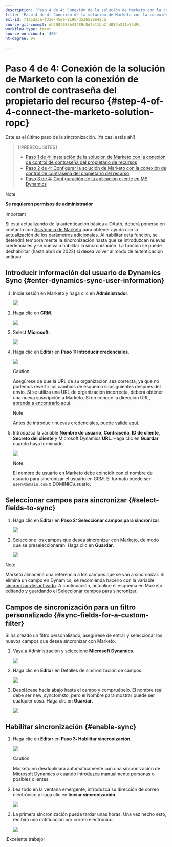 ```yaml
---
description: 'Paso 4 de 4: Conexión de la solución de Marketo con la conexión de control de contraseña del propietario de los recursos - Marketo Docs - Documentación del producto'
title: 'Paso 4 de 4: Conexión de la solución de Marketo con la conexión de control de contraseña del propietario del recurso'
exl-id: 71a52a3e-f31e-45ee-8196-d536528e42ca
source-git-commit: eb200f085b41489c8d7e11bb2fd059a311e5349c
workflow-type: tm+mt
source-wordcount: '456'
ht-degree: 0%

---
```


# Paso 4 de 4: Conexión de la solución de Marketo con la conexión de control de contraseña del propietario del recurso {#step-4-of-4-connect-the-marketo-solution-ropc}

Este es el último paso de la sincronización. ¡Ya casi estás ahí!

>[!PREREQUISITES]
>
>* [Paso 1 de 4: Instalación de la solución de Marketo con la conexión de control de contraseña del propietario de recursos](/help/marketo/product-docs/crm-sync/microsoft-dynamics-sync/sync-setup/microsoft-dynamics-365-with-ropc-connection/step-1-of-4-install.md)
>* [Paso 2 de 4: Configurar la solución de Marketo con la conexión de control de contraseña del propietario del recurso](/help/marketo/product-docs/crm-sync/microsoft-dynamics-sync/sync-setup/microsoft-dynamics-365-with-ropc-connection/step-2-of-4-set-up.md)
>* [Paso 3 de 4: Configuración de la aplicación cliente en MS Dynamics](/help/marketo/product-docs/crm-sync/microsoft-dynamics-sync/sync-setup/microsoft-dynamics-365-with-ropc-connection/step-3-of-4-set-up.md)


>[!NOTE]
>
>**Se requieren permisos de administrador**

>[!IMPORTANT]
>
>Si está actualizando de la autenticación básica a OAuth, deberá ponerse en contacto con [Asistencia de Marketo](https://nation.marketo.com/t5/support/ct-p/Support) para obtener ayuda con la actualización de los parámetros adicionales. Al habilitar esta función, se detendrá temporalmente la sincronización hasta que se introduzcan nuevas credenciales y se vuelva a habilitar la sincronización. La función se puede deshabilitar (hasta abril de 2022) si desea volver al modo de autenticación antiguo.

## Introducir información del usuario de Dynamics Sync {#enter-dynamics-sync-user-information}

1. Inicie sesión en Marketo y haga clic en **Administrador**.

   ![](assets/login-admin.png)

1. Haga clic en **CRM**.

   ![](assets/image2015-3-16-9-3a47-3a34.png)

1. Select **Microsoft**.

   ![](assets/image2015-3-16-9-3a50-3a6.png)

1. Haga clic en **Editar** en **Paso 1: Introducir credenciales**.

   ![](assets/image2015-3-16-9-3a48-3a43.png)

   >[!CAUTION]
   >
   >Asegúrese de que la URL de su organización sea correcta, ya que no podemos revertir los cambios de esquema subsiguientes después del envío. Si se utiliza una URL de organización incorrecta, deberá obtener una nueva suscripción a Marketo. Si no conoce la dirección URL, [aprenda a encontrarlo aquí](/help/marketo/product-docs/crm-sync/microsoft-dynamics-sync/sync-setup/view-the-organization-service-url.md).

   >[!NOTE]
   >
   >Antes de introducir nuevas credenciales, puede [valide aquí](/help/marketo/product-docs/crm-sync/microsoft-dynamics-sync/sync-setup/validate-microsoft-dynamics-sync.md).

1. Introduzca la variable **Nombre de usuario**, **Contraseña**, **ID de cliente**, **Secreto del cliente** y Microsoft Dynamics **URL**. Haga clic en **Guardar** cuando haya terminado.

   ![](assets/step-4-of-4-connect-ropc-5.png)

   >[!NOTE]
   >
   >El nombre de usuario en Marketo debe coincidir con el nombre de usuario para sincronizar el usuario en CRM. El formato puede ser `user@domain.com` o DOMINIO\usuario.

## Seleccionar campos para sincronizar {#select-fields-to-sync}

1. Haga clic en **Editar** en **Paso 2: Seleccionar campos para sincronizar**.

   ![](assets/image2015-3-16-9-3a51-3a28.png)

1. Seleccione los campos que desea sincronizar con Marketo, de modo que se preseleccionarán. Haga clic en **Guardar**.

   ![](assets/image2016-8-25-15-3a6-3a11.png)

>[!NOTE]
>
>Marketo almacena una referencia a los campos que se van a sincronizar. Si elimina un campo en Dynamics, se recomienda hacerlo con la variable [sincronizar desactivado](/help/marketo/product-docs/crm-sync/salesforce-sync/enable-disable-the-salesforce-sync.md). A continuación, actualice el esquema en Marketo editando y guardando el [Seleccionar campos para sincronizar](/help/marketo/product-docs/crm-sync/microsoft-dynamics-sync/microsoft-dynamics-sync-details/microsoft-dynamics-sync-field-sync/editing-fields-to-sync-before-deleting-them-in-dynamics.md).

## Campos de sincronización para un filtro personalizado {#sync-fields-for-a-custom-filter}

Si ha creado un filtro personalizado, asegúrese de entrar y seleccionar los nuevos campos que desea sincronizar con Marketo.

1. Vaya a Administración y seleccione **Microsoft Dynamics**.

   ![](assets/image2015-10-9-9-3a50-3a9.png)

1. Haga clic en **Editar** en Detalles de sincronización de campos.

   ![](assets/image2015-10-9-9-3a52-3a23.png)

1. Desplácese hacia abajo hasta el campo y compruébelo. El nombre real debe ser new_synctomkto, pero el Nombre para mostrar puede ser cualquier cosa. Haga clic en **Guardar**.

   ![](assets/image2016-8-25-15-3a7-3a35.png)

## Habilitar sincronización {#enable-sync}

1. Haga clic en **Editar** en **Paso 3: Habilitar sincronización**.

   ![](assets/image2015-3-16-9-3a52-3a2.png)

   >[!CAUTION]
   >
   >Marketo no desduplicará automáticamente con una sincronización de Microsoft Dynamics o cuando introduzca manualmente personas o posibles clientes.

1. Lea todo en la ventana emergente, introduzca su dirección de correo electrónico y haga clic en **Iniciar sincronización**.

   ![](assets/image2015-3-16-9-3a55-3a10.png)

1. La primera sincronización puede tardar unas horas. Una vez hecho esto, recibirá una notificación por correo electrónico.

   ![](assets/image2015-3-16-9-3a59-3a51.png)

¡Excelente trabajo!
